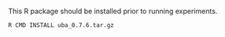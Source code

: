 This R package should be installed prior to running experiments.

<code>R CMD INSTALL uba_0.7.6.tar.gz</code>
